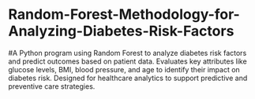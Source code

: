 # Random-Forest-Methodology-for-Analyzing-Diabetes-Risk-Factors

#A Python program using Random Forest to analyze diabetes risk factors and predict outcomes based on patient data. Evaluates key attributes like glucose levels, BMI, blood pressure, and age to identify their impact on diabetes risk. Designed for healthcare analytics to support predictive and preventive care strategies.
